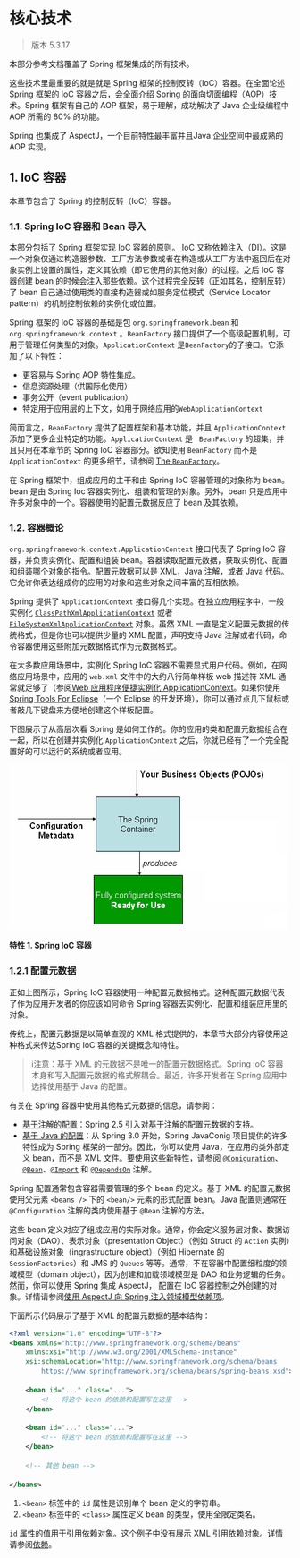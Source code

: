 # 核心技术

> 版本 5.3.17

本部分参考文档覆盖了 Spring 框架集成的所有技术。

这些技术里最重要的就是就是 Spring 框架的控制反转（IoC）容器。在全面论述 Spring 框架的 IoC 容器之后，会全面介绍 Spring 的面向切面编程（AOP）技术。Spring 框架有自己的 AOP 框架，易于理解，成功解决了 Java 企业级编程中 AOP 所需的 80% 的功能。

Spring 也集成了 AspectJ，一个目前特性最丰富并且Java 企业空间中最成熟的 AOP 实现。

## 1. IoC 容器

本章节包含了 Spring 的控制反转（IoC）容器。

### 1.1. Spring IoC 容器和 Bean 导入

本部分包括了 Spring 框架实现 IoC 容器的原则。 IoC 又称依赖注入（DI）。这是一个对象仅通过构造器参数、工厂方法参数或者在构造或从工厂方法中返回后在对象实例上设置的属性，定义其依赖（即它使用的其他对象）的过程。之后 IoC 容器创建 bean 的时候会注入那些依赖。这个过程完全反转（正如其名，控制反转）了 bean 自己通过使用类的直接构造器或如服务定位模式（Service Locator pattern）的机制控制依赖的实例化或位置。

Spring 框架的 IoC 容器的基础是包 `org.springframework.bean` 和 `org.springframework.context` 。`BeanFactory` 接口提供了一个高级配置机制，可用于管理任何类型的对象。`ApplicationContext` 是`BeanFactory`的子接口。它添加了以下特性：

- 更容易与 Spring AOP 特性集成。
- 信息资源处理（供国际化使用）
- 事务公开（event publication）
- 特定用于应用层的上下文，如用于网络应用的`WebApplicationContext`

简而言之，`BeanFactory` 提供了配置框架和基本功能，并且 `ApplicationContext` 添加了更多企业特定的功能。`ApplicationContext` 是 ` BeanFactory` 的超集，并且只用在本章节的 Spring IoC 容器部分。欲知使用 `BeanFactory` 而不是 `ApplicationContext` 的更多细节，请参阅 [The `BeanFactory`](https://docs.spring.io/spring-framework/docs/current/reference/html/core.html#beans-beanfactory)。

在 Spring 框架中，组成应用的主干和由 Spring IoC 容器管理的对象称为 bean。bean 是由 Spring Ioc 容器实例化、组装和管理的对象。另外，bean 只是应用中许多对象中的一个。容器使用的配置元数据反应了 bean 及其依赖。

### 1.2. 容器概论

`org.springframework.context.ApplicationContext` 接口代表了 Spring IoC 容器，并负责实例化、配置和组装 bean。容器读取配置元数据，获取实例化、配置和组装哪个对象的指令。配置元数据可以是 XML，Java 注解，或者 Java 代码。它允许你表达组成你的应用的对象和这些对象之间丰富的互相依赖。

Spring 提供了 `ApplicationContext` 接口得几个实现。在独立应用程序中，一般实例化 [`ClassPathXmlApplicationContext`](https://docs.spring.io/spring-framework/docs/5.3.18/javadoc-api/org/springframework/context/support/ClassPathXmlApplicationContext.html) 或者 [`FileSystemXmlApplicationContext`](https://docs.spring.io/spring-framework/docs/5.3.18/javadoc-api/org/springframework/context/support/FileSystemXmlApplicationContext.html) 对象。虽然 XML 一直是定义配置元数据的传统格式，但是你也可以提供少量的 XML 配置，声明支持 Java 注解或者代码，命令容器使用这些附加元数据格式作为元数据格式。

在大多数应用场景中，实例化 Spring IoC 容器不需要显式用户代码。例如，在网络应用场景中，应用的 `web.xml` 文件中的大约八行简单样板 web 描述符 XML 通常就足够了（参阅[Web 应用程序便捷实例化 ApplicationContext](https://docs.spring.io/spring-framework/docs/current/reference/html/core.html#context-create)。如果你使用 [Spring Tools For Eclipse](https://spring.io/tools)（一个 Eclipse 的开发环境），你可以通过点几下鼠标或者敲几下键盘来方便地创建这个样板配置。

下图展示了从高层次看 Spring 是如何工作的。你的应用的类和配置元数据组合在一起，所以在创建并实例化 `ApplicationContext` 之后，你就已经有了一个完全配置好的可以运行的系统或者应用。

![container magic](2.%E6%A0%B8%E5%BF%83%E6%8A%80%E6%9C%AF.assets/container-magic.png)

**特性 1. Spring IoC 容器**

### 1.2.1 配置元数据

正如上图所示，Spring IoC 容器使用一种配置元数据格式。这种配置元数据代表了作为应用开发者的你应该如何命令 Spring 容器去实例化、配置和组装应用里的对象。

传统上，配置元数据是以简单直观的 XML 格式提供的，本章节大部分内容使用这种格式来传达Spring IoC 容器的关键概念和特性。

> :information_source:注意：基于 XML 的元数据不是唯一的配置元数据格式。Spring IoC 容器本身和写入配置元数据的格式解耦合。最近，许多开发者在 Spring 应用中选择使用基于 Java 的配置。

有关在 Spring 容器中使用其他格式元数据的信息，请参阅：

- [基于注解的配置](https://docs.spring.io/spring-framework/docs/current/reference/html/core.html#beans-annotation-config)：Spring 2.5 引入对基于注解的配置元数据的支持。
- [基于 Java 的配置](https://docs.spring.io/spring-framework/docs/current/reference/html/core.html#beans-java)：从 Spring 3.0 开始，Spring JavaConig 项目提供的许多特性成为 Spring 框架的一部分。因此，你可以使用 Java，在应用的类外部定义 bean，而不是 XML 文件。要使用这些新特性，请参阅 [`@Coniguration`](https://docs.spring.io/spring-framework/docs/current/javadoc-api/org/springframework/context/annotation/Configuration.html)、[`@Bean`](https://docs.spring.io/spring-framework/docs/current/javadoc-api/org/springframework/context/annotation/Bean.html)、[`@Import`](https://docs.spring.io/spring-framework/docs/current/javadoc-api/org/springframework/context/annotation/Import.html) 和 [`@DependsOn`](https://docs.spring.io/spring-framework/docs/current/javadoc-api/org/springframework/context/annotation/DependsOn.html) 注解。

Spring 配置通常包含容器需要管理的多个 bean 的定义。基于 XML 的配置元数据使用父元素 `<beans />` 下的 `<bean/>` 元素的形式配置 bean。Java 配置则通常在 `@Configuration` 注解的类内使用基于 `@Bean` 注解的方法。

这些 bean 定义对应了组成应用的实际对象。通常，你会定义服务层对象、数据访问对象（DAO）、表示对象（presentation Object）（例如 Struct 的 `Action` 实例）和基础设施对象（ingrastructure object）（例如 Hibernate 的 `SessionFactories`）和 JMS 的 `Queues` 等等。通常，不在容器中配置细粒度的领域模型（domain object），因为创建和加载领域模型是 DAO 和业务逻辑的任务。然而，你可以使用 Spring 集成 AspectJ， 配置在 IoC 容器控制之外创建的对象。详情请参阅[使用 AspectJ 向 Spring 注入领域模型依赖项](https://docs.spring.io/spring-framework/docs/current/reference/html/core.html#aop-atconfigurable)。

下面所示代码展示了基于 XML 的配置元数据的基本结构：

```xml
<?xml version="1.0" encoding="UTF-8"?>
<beans xmlns="http://www.springframework.org/schema/beans"
    xmlns:xsi="http://www.w3.org/2001/XMLSchema-instance"
    xsi:schemaLocation="http://www.springframework.org/schema/beans
        https://www.springframework.org/schema/beans/spring-beans.xsd">

    <bean id="..." class="..."> 
        <!-- 将这个 bean 的依赖和配置写在这里 -->
    </bean>

    <bean id="..." class="...">
        <!-- 将这个 bean 的依赖和配置写在这里 -->
    </bean>

    <!-- 其他 bean -->

</beans>
```

1. `<bean>` 标签中的 `id` 属性是识别单个 bean 定义的字符串。
2. `<bean>` 标签中的 `<class>` 属性定义 bean 的类型，使用全限定类名。

`id` 属性的值用于引用依赖对象。这个例子中没有展示 XML 引用依赖对象。详情请参阅[依赖](https://docs.spring.io/spring-framework/docs/current/reference/html/core.html#beans-dependencies)。
